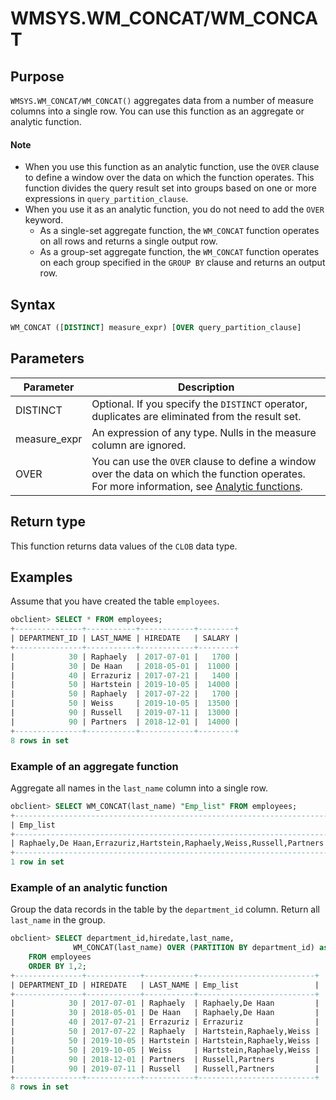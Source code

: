 # WMSYS.WM_CONCAT/WM_CONCAT

## Purpose

`WMSYS.WM_CONCAT/WM_CONCAT()` aggregates data from a number of measure columns into a single row. You can use this function as an aggregate or analytic function.

  <main id="notice" type='explain'>
    <h4>Note</h4>
    <ul>
    <li>When you use this function as an analytic function, use the <code>OVER</code> clause to define a window over the data on which the function operates. This function divides the query result set into groups based on one or more expressions in <code>query_partition_clause</code>. </li>
    <li>When you use it as an analytic function, you do not need to add the <code>OVER</code> keyword.
    <ul>
    <li>As a single-set aggregate function, the <code>WM_CONCAT</code> function operates on all rows and returns a single output row. </li>
    <li>As a group-set aggregate function, the <code>WM_CONCAT</code> function operates on each group specified in the <code>GROUP BY</code> clause and returns an output row. </li>
    </ul>
    </li>
    </ul>
  </main>

## Syntax

```sql
WM_CONCAT ([DISTINCT] measure_expr) [OVER query_partition_clause]
```

## Parameters

| Parameter | Description |
|--------------|-----------------------------------------------------------------------------------------|
| DISTINCT | Optional. If you specify the `DISTINCT` operator, duplicates are eliminated from the result set.   |
| measure_expr | An expression of any type. Nulls in the measure column are ignored.  |
| OVER | You can use the `OVER` clause to define a window over the data on which the function operates. For more information, see [Analytic functions](1.window-function-description-of-oracle-mode.md).  |

## Return type

This function returns data values of the `CLOB` data type.

## Examples

Assume that you have created the table `employees`.

```sql
obclient> SELECT * FROM employees;
+---------------+-----------+------------+--------+
| DEPARTMENT_ID | LAST_NAME | HIREDATE   | SALARY |
+---------------+-----------+------------+--------+
|            30 | Raphaely  | 2017-07-01 |   1700 |
|            30 | De Haan   | 2018-05-01 |  11000 |
|            40 | Errazuriz | 2017-07-21 |   1400 |
|            50 | Hartstein | 2019-10-05 |  14000 |
|            50 | Raphaely  | 2017-07-22 |   1700 |
|            50 | Weiss     | 2019-10-05 |  13500 |
|            90 | Russell   | 2019-07-11 |  13000 |
|            90 | Partners  | 2018-12-01 |  14000 |
+---------------+-----------+------------+--------+
8 rows in set
```

### Example of an aggregate function

Aggregate all names in the `last_name` column into a single row.

```sql
obclient> SELECT WM_CONCAT(last_name) "Emp_list" FROM employees;
+----------------------------------------------------------------------+
| Emp_list                                                             |
+----------------------------------------------------------------------+
| Raphaely,De Haan,Errazuriz,Hartstein,Raphaely,Weiss,Russell,Partners |
+----------------------------------------------------------------------+
1 row in set
```

### Example of an analytic function

Group the data records in the table by the `department_id` column. Return all `last_name` in the group.

```sql
obclient> SELECT department_id,hiredate,last_name,
              WM_CONCAT(last_name) OVER (PARTITION BY department_id) as "Emp_list"
    FROM employees
    ORDER BY 1,2;
+---------------+------------+-----------+--------------------------+
| DEPARTMENT_ID | HIREDATE   | LAST_NAME | Emp_list                 |
+---------------+------------+-----------+--------------------------+
|            30 | 2017-07-01 | Raphaely  | Raphaely,De Haan         |
|            30 | 2018-05-01 | De Haan   | Raphaely,De Haan         |
|            40 | 2017-07-21 | Errazuriz | Errazuriz                |
|            50 | 2017-07-22 | Raphaely  | Hartstein,Raphaely,Weiss |
|            50 | 2019-10-05 | Hartstein | Hartstein,Raphaely,Weiss |
|            50 | 2019-10-05 | Weiss     | Hartstein,Raphaely,Weiss |
|            90 | 2018-12-01 | Partners  | Russell,Partners         |
|            90 | 2019-07-11 | Russell   | Russell,Partners         |
+---------------+------------+-----------+--------------------------+
8 rows in set
```
